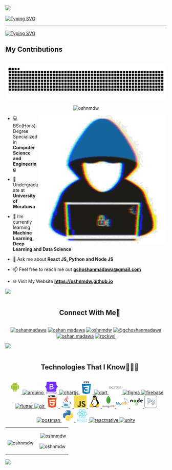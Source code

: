<!--horizontal divider(gradiant)-->
<img src="https://user-images.githubusercontent.com/73097560/115834477-dbab4500-a447-11eb-908a-139a6edaec5c.gif">

<!--h1 without bottom border-->
[![Typing SVG](https://readme-typing-svg.demolab.com?font=Fira+Code&size=56&duration=2500&pause=500&vCenter=true&width=800&height=80&lines=Hello,+I'm+Oshan+Madawa)](https://git.io/typing-svg)
<hr>

<!--h2 without bottom border-->
[![Typing SVG](https://readme-typing-svg.demolab.com?font=Fira+Code&size=32&duration=2500&pause=1000&color=F70909&center=true&vCenter=true&width=800&height=80&lines=A+Passionate+Full+Stack+Developer)](https://git.io/typing-svg)

<div align="center">
  <h2 align=left>My Contributions</h2>
  <br>
  <img alt="snake eating my contributions" src="https://raw.githubusercontent.com/OshnMdw/OshnMdw/output/github-contribution-grid-snake-dark.svg" />
  
</div>

<p align="center"><img src="https://komarev.com/ghpvc/?username=oshnmdw&label=Profile%20views&color=0e75b6&style=flat" alt="oshnmdw" /> </p>

<img align="right" alt="Coding" width="400" src="https://github.com/OshnMdw/OshnMdw/blob/master/image.gif">


- 💻 BSc(Hons) Degree Specialized in **Computer Science and Engineering**

- 📝 Undergraduate at **University of Moratuwa**

- 🌱 I’m currently learning **Machine Learning, Deep Learning and Data Science**

- 💬 Ask me about **React JS, Python and Node JS**

- 📫 Feel free to reach me out **gchoshanmadawa@gmail.com**

- 🌐 Visit My Website **https://oshnmdw.github.io**

<!--horizontal divider(gradiant)-->
<img src="https://user-images.githubusercontent.com/73097560/115834477-dbab4500-a447-11eb-908a-139a6edaec5c.gif">

<div id="user-content-toc">
  <ul align="center">
    <summary><h2 style="display: inline-block">Connect With Me🤝</h2></summary>
  </ul>
</div>

<p align="center">
<a href="https://linkedin.com/in/oshanmadawa" target="blank"><img align="center" src="https://raw.githubusercontent.com/rahuldkjain/github-profile-readme-generator/master/src/images/icons/Social/linked-in-alt.svg" alt="oshanmadawa" height="30" width="40" /></a>
<a href="https://fb.com/oshan.madawa.758" target="blank"><img align="center" src="https://raw.githubusercontent.com/rahuldkjain/github-profile-readme-generator/master/src/images/icons/Social/facebook.svg" alt="oshan madawa" height="30" width="40" /></a>
<a href="https://instagram.com/oshnmdw" target="blank"><img align="center" src="https://raw.githubusercontent.com/rahuldkjain/github-profile-readme-generator/master/src/images/icons/Social/instagram.svg" alt="oshnmdw" height="30" width="40" /></a>
<a href="https://medium.com/@gchoshanmadawa" target="blank"><img align="center" src="https://raw.githubusercontent.com/rahuldkjain/github-profile-readme-generator/master/src/images/icons/Social/medium.svg" alt="@gchoshanmadawa" height="30" width="40" /></a>
<a href="https://www.youtube.com/channel/UCFJqWYU3adxaevnHOX1qT9w" target="blank"><img align="center" src="https://raw.githubusercontent.com/rahuldkjain/github-profile-readme-generator/master/src/images/icons/Social/youtube.svg" alt="oshan madawa" height="30" width="40" /></a>
<a href="https://www.hackerrank.com/rockysl" target="blank"><img align="center" src="https://raw.githubusercontent.com/rahuldkjain/github-profile-readme-generator/master/src/images/icons/Social/hackerrank.svg" alt="rockysl" height="30" width="40" /></a>
</p>

<!--horizontal divider(gradiant)-->
<img src="https://user-images.githubusercontent.com/73097560/115834477-dbab4500-a447-11eb-908a-139a6edaec5c.gif">

<div id="user-content-toc">
  <ul align="center">
    <summary><h2 style="display: inline-block">Technologies That I Know👨🏻‍💻</h2></summary>
  </ul>
</div>
<p align="center"> <a href="https://developer.android.com" target="_blank" rel="noreferrer"> <img src="https://raw.githubusercontent.com/devicons/devicon/master/icons/android/android-original-wordmark.svg" alt="android" width="40" height="40"/> </a> <a href="https://www.arduino.cc/" target="_blank" rel="noreferrer"> <img src="https://cdn.worldvectorlogo.com/logos/arduino-1.svg" alt="arduino" width="40" height="40"/> </a> <a href="https://getbootstrap.com" target="_blank" rel="noreferrer"> <img src="https://raw.githubusercontent.com/devicons/devicon/master/icons/bootstrap/bootstrap-plain-wordmark.svg" alt="bootstrap" width="40" height="40"/> </a> <a href="https://www.chartjs.org" target="_blank" rel="noreferrer"> <img src="https://www.chartjs.org/media/logo-title.svg" alt="chartjs" width="40" height="40"/> </a> <a href="https://www.w3schools.com/css/" target="_blank" rel="noreferrer"> <img src="https://raw.githubusercontent.com/devicons/devicon/master/icons/css3/css3-original-wordmark.svg" alt="css3" width="40" height="40"/> </a> <a href="https://dart.dev" target="_blank" rel="noreferrer"> <img src="https://www.vectorlogo.zone/logos/dartlang/dartlang-icon.svg" alt="dart" width="40" height="40"/> </a> <a href="https://expressjs.com" target="_blank" rel="noreferrer"> <img src="https://raw.githubusercontent.com/devicons/devicon/master/icons/express/express-original-wordmark.svg" alt="express" width="40" height="40"/> </a> <a href="https://www.figma.com/" target="_blank" rel="noreferrer"> <img src="https://www.vectorlogo.zone/logos/figma/figma-icon.svg" alt="figma" width="40" height="40"/> </a> <a href="https://firebase.google.com/" target="_blank" rel="noreferrer"> <img src="https://www.vectorlogo.zone/logos/firebase/firebase-icon.svg" alt="firebase" width="40" height="40"/> </a> <a href="https://flutter.dev" target="_blank" rel="noreferrer"> <img src="https://www.vectorlogo.zone/logos/flutterio/flutterio-icon.svg" alt="flutter" width="40" height="40"/> </a> <a href="https://git-scm.com/" target="_blank" rel="noreferrer"> <img src="https://www.vectorlogo.zone/logos/git-scm/git-scm-icon.svg" alt="git" width="40" height="40"/> </a> <a href="https://www.w3.org/html/" target="_blank" rel="noreferrer"> <img src="https://raw.githubusercontent.com/devicons/devicon/master/icons/html5/html5-original-wordmark.svg" alt="html5" width="40" height="40"/> </a> <a href="https://www.java.com" target="_blank" rel="noreferrer"> <img src="https://raw.githubusercontent.com/devicons/devicon/master/icons/java/java-original.svg" alt="java" width="40" height="40"/> </a> <a href="https://developer.mozilla.org/en-US/docs/Web/JavaScript" target="_blank" rel="noreferrer"> <img src="https://raw.githubusercontent.com/devicons/devicon/master/icons/javascript/javascript-original.svg" alt="javascript" width="40" height="40"/> </a> <a href="https://www.linux.org/" target="_blank" rel="noreferrer"> <img src="https://raw.githubusercontent.com/devicons/devicon/master/icons/linux/linux-original.svg" alt="linux" width="40" height="40"/> </a> <a href="https://www.mongodb.com/" target="_blank" rel="noreferrer"> <img src="https://raw.githubusercontent.com/devicons/devicon/master/icons/mongodb/mongodb-original-wordmark.svg" alt="mongodb" width="40" height="40"/> </a> <a href="https://www.mysql.com/" target="_blank" rel="noreferrer"> <img src="https://raw.githubusercontent.com/devicons/devicon/master/icons/mysql/mysql-original-wordmark.svg" alt="mysql" width="40" height="40"/> </a> <a href="https://nodejs.org" target="_blank" rel="noreferrer"> <img src="https://raw.githubusercontent.com/devicons/devicon/master/icons/nodejs/nodejs-original-wordmark.svg" alt="nodejs" width="40" height="40"/> </a> <a href="https://www.photoshop.com/en" target="_blank" rel="noreferrer"> <img src="https://raw.githubusercontent.com/devicons/devicon/master/icons/photoshop/photoshop-line.svg" alt="photoshop" width="40" height="40"/> </a> <a href="https://postman.com" target="_blank" rel="noreferrer"> <img src="https://www.vectorlogo.zone/logos/getpostman/getpostman-icon.svg" alt="postman" width="40" height="40"/> </a> <a href="https://www.python.org" target="_blank" rel="noreferrer"> <img src="https://raw.githubusercontent.com/devicons/devicon/master/icons/python/python-original.svg" alt="python" width="40" height="40"/> </a> <a href="https://reactjs.org/" target="_blank" rel="noreferrer"> <img src="https://raw.githubusercontent.com/devicons/devicon/master/icons/react/react-original-wordmark.svg" alt="react" width="40" height="40"/> </a> <a href="https://reactnative.dev/" target="_blank" rel="noreferrer"> <img src="https://reactnative.dev/img/header_logo.svg" alt="reactnative" width="40" height="40"/> </a> <a href="https://unity.com/" target="_blank" rel="noreferrer"> <img src="https://www.vectorlogo.zone/logos/unity3d/unity3d-icon.svg" alt="unity" width="40" height="40"/> </a> </p>


<table align="center">
<tr border="none">
<td width="50%" align="center">

<p><img align="left" src="https://github-readme-stats.vercel.app/api/top-langs?username=oshnmdw&theme=dark&locale=en&layout=compact" alt="oshnmdw" /></p>

</td>

<td width="50%" align="center">
<p>&nbsp;<img align="center" src="https://github-readme-stats.vercel.app/api?username=oshnmdw&theme=dark&show_icons=true&locale=en" alt="oshnmdw" /></p>

<p><img align="center" src="https://github-readme-streak-stats.herokuapp.com/?user=oshnmdw&theme=dark&" alt="oshnmdw" /></p>

 </td>
</tr>
</table>
<!---
# Watch snake is eating my contributions 
![snake animation](https://github.com/OshnMdw/OshnMdw/blob/output/github-contribution-grid-snake2.svg)
--->

<!---
OshnMdw/OshnMdw is a ✨ special ✨ repository because its `README.md` (this file) appears on your GitHub profile.
You can click the Preview link to take a look at your changes.
--->

<!--horizontal divider(gradiant)-->
<img src="https://user-images.githubusercontent.com/73097560/115834477-dbab4500-a447-11eb-908a-139a6edaec5c.gif">
